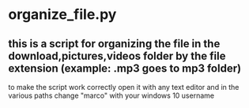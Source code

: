 # organize_file.py
## this is a script for organizing the file in the download,pictures,videos folder by the file extension (example: .mp3 goes to mp3 folder)

to make the script work correctly open it with any text editor and in the various paths change "marco" with your windows 10 username
